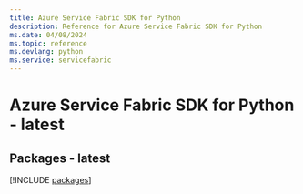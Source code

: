 ```yaml
---
title: Azure Service Fabric SDK for Python
description: Reference for Azure Service Fabric SDK for Python
ms.date: 04/08/2024
ms.topic: reference
ms.devlang: python
ms.service: servicefabric
---
```

# Azure Service Fabric SDK for Python - latest
## Packages - latest
[!INCLUDE [packages](service-fabric-index.md)]